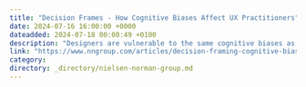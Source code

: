 ```yaml
---
title: "Decision Frames - How Cognitive Biases Affect UX Practitioners"
date: 2024-07-16 16:00:00 +0000
dateadded: 2024-07-18 00:00:49 +0100
description: "Designers are vulnerable to the same cognitive biases as users. The context in which you present a problem can bias your design choices."
link: "https://www.nngroup.com/articles/decision-framing-cognitive-bias-ux-pros/"
category:
directory: _directory/nielsen-norman-group.md
---
```

